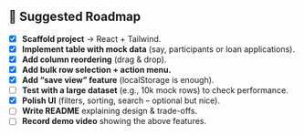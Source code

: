 ## 📝 Suggested Roadmap

- [X] **Scaffold project** → React + Tailwind.
- [X] **Implement table with mock data** (say, participants or loan applications).
- [X] **Add column reordering** (drag & drop).
- [X] **Add bulk row selection + action menu.**
- [X] **Add “save view” feature** (localStorage is enough).
- [ ] **Test with a large dataset** (e.g., 10k mock rows) to check performance.
- [X] **Polish UI** (filters, sorting, search – optional but nice).
- [ ] **Write README** explaining design & trade-offs.
- [ ] **Record demo video** showing the above features.
